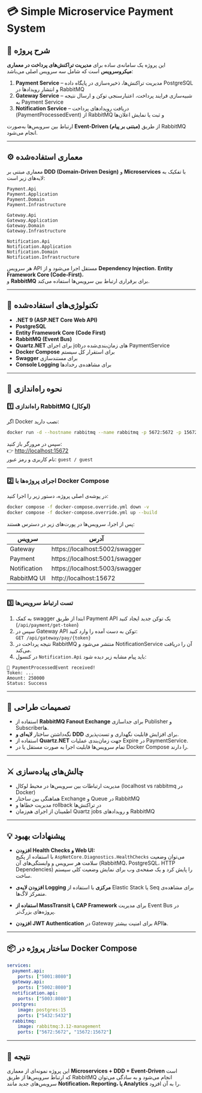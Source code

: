 # 💳 Simple Microservice Payment System

## 🧩 شرح پروژه

این پروژه یک سامانه‌ی ساده برای **مدیریت تراکنش‌های پرداخت در معماری میکروسرویس** است که شامل سه سرویس اصلی می‌باشد:

1. **Payment Service** – مدیریت تراکنش‌ها، ذخیره‌سازی در پایگاه داده PostgreSQL و انتشار رویدادها در RabbitMQ  
2. **Gateway Service** – شبیه‌سازی فرایند پرداخت، اعتبارسنجی توکن و ارسال نتیجه به Payment Service  
3. **Notification Service** – دریافت رویدادهای پرداخت (PaymentProcessedEvent) از RabbitMQ و ثبت یا نمایش اعلان‌ها

ارتباط بین سرویس‌ها به‌صورت **Event-Driven (مبتنی بر پیام)** از طریق RabbitMQ انجام می‌شود.

---

## ⚙️ معماری استفاده‌شده

معماری مبتنی بر **DDD (Domain-Driven Design)** و **Microservices** با تفکیک به لایه‌های زیر است:

```
Payment.Api
Payment.Application
Payment.Domain
Payment.Infrastructure

Gateway.Api
Gateway.Application
Gateway.Domain
Gateway.Infrastructure

Notification.Api
Notification.Application
Notification.Domain
Notification.Infrastructure
```

هر سرویس API مستقل اجرا می‌شود و از **Dependency Injection**، **Entity Framework Core (Code-First)**،  
و **RabbitMQ** برای برقراری ارتباط بین سرویس‌ها استفاده می‌کند.

---

## 🧰 تکنولوژی‌های استفاده‌شده

- **.NET 9 (ASP.NET Core Web API)**
- **PostgreSQL**
- **Entity Framework Core (Code First)**
- **RabbitMQ (Event Bus)**
- **Quartz.NET** برای اجرای jobهای زمان‌بندی‌شده در PaymentService  
- **Docker Compose** برای استقرار کل سیستم
- **Swagger** برای مستندسازی
- **Console Logging** برای مشاهده‌ی رخدادها

---

## 🚀 نحوه راه‌اندازی

### 1️⃣ راه‌اندازی RabbitMQ (لوکال)
اگر Docker نصب دارید:
```bash
docker run -d --hostname rabbitmq --name rabbitmq -p 5672:5672 -p 15672:15672 rabbitmq:3.12-management
```
سپس در مرورگر باز کنید:  
👉 [http://localhost:15672](http://localhost:15672)  
نام کاربری و رمز عبور: `guest / guest`

---

### 2️⃣ اجرای پروژه‌ها با Docker Compose

در پوشه‌ی اصلی پروژه، دستور زیر را اجرا کنید:

```bash
docker compose -f docker-compose.override.yml down -v
docker compose -f docker-compose.override.yml up --build
```

پس از اجرا، سرویس‌ها در پورت‌های زیر در دسترس هستند:

| سرویس | آدرس |
|--------|--------|
| Gateway | https://localhost:5002/swagger |
| Payment | https://localhost:5001/swagger |
| Notification | https://localhost:5003/swagger |
| RabbitMQ UI | http://localhost:15672 |

---

### 3️⃣ تست ارتباط سرویس‌ها

1. به کمک swagger ابتدا از طریق Payment API یک توکن جدید ایجاد کنید (`/api/payment/get-token`)  
2. سپس در Gateway API توکن به دست آمده را وارد کنید:  
   `GET /api/gateway/pay/{token}`  
3. نتیجه پرداخت در RabbitMQ منتشر می‌شود و NotificationService آن را دریافت می‌کند.  
4. در کنسول `Notification.Api` باید پیام مشابه زیر دیده شود:

```
📩 PaymentProcessedEvent received!
Token: ...
Amount: 250000
Status: Success
```

---

## 🧠 تصمیمات طراحی

- استفاده از **RabbitMQ Fanout Exchange** برای جداسازی Publisher و Subscriberها.  
- نگه‌داشتن ساختار **لایه‌ای و DDD** برای افزایش قابلیت نگهداری و تست‌پذیری.  
- استفاده از **Quartz.NET** جهت زمان‌بندی عملیات Expire در PaymentService.  
- تمام سرویس‌ها قابلیت اجرا به صورت مستقل یا در Docker Compose را دارند.  

---

## ⚔️ چالش‌های پیاده‌سازی

- مدیریت ارتباطات بین سرویس‌ها در محیط لوکال (localhost vs rabbitmq در Docker)
- هماهنگی بین ساختار Exchange و Queue در RabbitMQ
- مدیریت خطاها و rollback در تراکنش‌ها
- اطمینان از اجرای هم‌زمان Quartz jobs و رویدادهای RabbitMQ

---

## 💡 پیشنهادات بهبود

- **افزودن Health Checks و Web UI:**  
  با استفاده از پکیج `AspNetCore.Diagnostics.HealthChecks` می‌توان وضعیت سلامت هر سرویس و وابستگی‌های آن (RabbitMQ، PostgreSQL، HTTP Dependencies) را پایش کرد و یک صفحه‌ی وب برای نمایش وضعیت کلی سیستم ساخت.

- **افزودن لایه‌ی Logging مرکزی** با استفاده از Elastic Stack یا Seq برای مشاهده‌ی متمرکز لاگ‌ها.

- **استفاده از MassTransit یا CAP Framework** برای مدیریت Event Bus در پروژه‌های بزرگ‌تر.

- **افزودن JWT Authentication** در Gateway برای امنیت بیشتر APIها.

---

## 📦 ساختار پروژه در Docker Compose

```yaml
services:
  payment.api:
    ports: ["5001:8080"]
  gateway.api:
    ports: ["5002:8080"]
  notification.api:
    ports: ["5003:8080"]
  postgres:
    image: postgres:15
    ports: ["5432:5432"]
  rabbitmq:
    image: rabbitmq:3.12-management
    ports: ["5672:5672", "15672:15672"]
```

---

## 🏁 نتیجه

این پروژه نمونه‌ای از معماری **Microservices + DDD + Event-Driven** است  
که ارتباط سرویس‌ها از طریق RabbitMQ انجام می‌شود و به سادگی می‌توان سرویس‌های جدید مانند **Notification، Reporting، یا Analytics** را به آن افزود.
